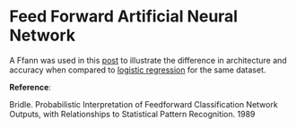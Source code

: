 # Feed Forward Artificial Neural Network

A Ffann was used in this <a href="https://www.xtiandata.com/single-post/2018/06/04/Feedforward-Network-using-Numpy-and-Tensorflow" title="xtiandata.com" rel="nofollow">post</a></li> to illustrate the difference in architecture and accuracy when
compared to <a href="https://www.xtiandata.com/single-post/2018/06/16/Logistic-Regression-in-100-Lines-of-Python" title="xtiandata.com" rel="nofollow">logistic regression</a></li> for the same dataset.

<b>Reference</b>:

Bridle. Probabilistic Interpretation of Feedforward Classification Network Outputs, with Relationships to Statistical Pattern Recognition. 1989
